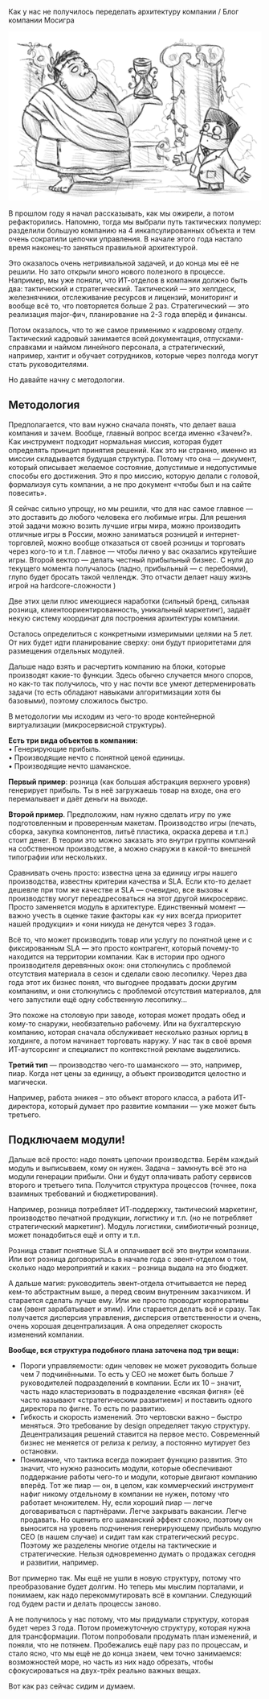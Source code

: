 Как у нас не получилось переделать архитектуру компании / Блог компании Мосигра

![](../_resources/ceec126299e6424d89e752a120a3f69c.png)

В прошлом году я начал рассказывать, как мы ожирели, а потом рефакторились. Напомню, тогда мы выбрали путь тактических полумер: разделили большую компанию на 4 инкапсулированных объекта и тем очень сократили цепочки управления. В начале этого года настало время наконец-то заняться правильной архитектурой.

Это оказалось очень нетривиальной задачей, и до конца мы её не решили. Но зато открыли много нового полезного в процессе. Например, мы уже поняли, что ИТ-отделов в компании должно быть два: тактический и стратегический. Тактический — это хелпдеск, железнячники, отслеживание ресурсов и лицензий, мониторинг и вообще всё то, что повторяется больше 2 раз. Стратегический — это реализация major-фич, планирование на 2-3 года вперёд и финансы.

Потом оказалось, что то же самое применимо к кадровому отделу. Тактический кадровый занимается всей документация, отпусками-справками и наймом линейного персонала, а стратегический, например, хантит и обучает сотрудников, которые через полгода могут стать руководителями.

Но давайте начну с методологии.

## Методология

Предполагается, что вам нужно сначала понять, что делает ваша компания и зачем. Вообще, главный вопрос всегда именно «Зачем?». Как инструмент подходит нормальная миссия, которая будет определять принцип принятия решений. Как это ни странно, именно из миссии складывается будущая структура. Потому что она — документ, который описывает желаемое состояние, допустимые и недопустимые способы его достижения. Это я про миссию, которую делали с головой, формализуя суть компании, а не про документ «чтобы был и на сайте повесить».

Я сейчас сильно упрощу, но мы решили, что для нас самое главное — это доставить до любого человека его любимые игры. Для решения этой задачи можно возить лучшие игры мира, можно производить отличные игры в России, можно заниматься розницей и интернет-торговлей, можно вообще отказаться от своей розницы и торговать через кого-то и т.п. Главное — чтобы лично у вас оказались крутейшие игры. Второй вектор — делать честный прибыльный бизнес. С нуля до текущего момента получалось (ладно, прибыльный — с перебоями), глупо будет бросать такой челлендж. Это отчасти делает нашу жизнь игрой на hardcore-сложности )

Две этих цели плюс имеющиеся наработки (сильный бренд, сильная розница, клиентоориентированность, уникальный маркетинг), задаёт некую систему координат для построения архитектуры компании.

Осталось определиться с конкретными измеримыми целями на 5 лет. От них будет идти планирование сверху: они будут приоритетами для размещения отдельных модулей.

Дальше надо взять и расчертить компанию на блоки, которые производят какие-то функции. Здесь обычно случается много споров, но как-то так получилось, что у нас почти все умеют детерменировать задачи (то есть обладают навыками алгоритмизации хотя бы базовыми), поэтому сложилось быстро.

В методологии мы исходим из чего-то вроде контейнерной виртуализации (микросервисной структуры).

**Есть три вида объектов в компании:**  
• Генерирующие прибыль.  
• Производящие нечто с понятной ценой единицы.  
• Производящие нечто шаманское.

**Первый пример**: розница (как большая абстракция верхнего уровня) генерирует прибыль. Ты в неё загружаешь товар на входе, она его перемалывает и даёт деньги на выходе.

**Второй пример**. Предположим, нам нужно сделать игру по уже подготовленным и проверенным макетам. Производство игры (печать, сборка, закупка компонентов, литьё пластика, окраска дерева и т.п.) стоит денег. В теории это можно заказать это внутри группы компаний на собственном производстве, а можно снаружи в какой-то внешней типографии или нескольких.

Сравнивать очень просто: известна цена за единицу игры нашего производства, известны критерии качества и SLA. Если кто-то делает дешевле при том же качестве и SLA — очевидно, все вызовы к производству могут переадресоваться на этот другой микросервис. Просто заменяется модуль в архитектуре. Единственный момент — важно учесть в оценке такие факторы как «у них всегда приоритет нашей продукции» и «они никуда не денутся через 3 года».

Всё то, что может производить товар или услугу по понятной цене и с фиксированным SLA — это просто контрагент, который почему-то находится на территории компании. Как в истории про одного производителя деревянных окон: они столкнулись с проблемой отсутствия материала в сезон и сделали свою лесопилку. Через два года этот их бизнес понял, что выгоднее продавать доски другим компаниям, и они столкнулись с проблемой отсутствия материалов, для чего запустили ещё одну собственную лесопилку…

Это похоже на столовую при заводе, которая может продать обед и кому-то снаружи, необязательно рабочему. Или на бухгалтерскую компанию, которая сначала обслуживает несколько разных юрлиц в холдинге, а потом начинает торговать наружу. У нас так в своё время ИТ-аутсорсинг и специалист по контекстной рекламе выделились.

**Третий тип** — производство чего-то шаманского — это, например, пиар. Когда нет цены за единицу, а объект производится целостно и магически.

Например, работа эникея – это объект второго класса, а работа ИТ-директора, который думает про развитие компании — уже может быть третьего.

## Подключаем модули!

Дальше всё просто: надо понять цепочки производства. Берём каждый модуль и выписываем, кому он нужен. Задача – замкнуть всё это на модули генерации прибыли. Они и будут оплачивать работу сервисов второго и третьего типа. Получится структура процессов (точнее, пока взаимных требований и бюджетирования).

Например, розница потребляет ИТ-поддержку, тактический маркетинг, производство печатной продукции, логистику и т.п. (но не потребляет стратегический маркетинг). Модуль логистики, симбиотичный рознице, может понадобиться ещё и опту и т.п.

Розница ставит понятные SLA и оплачивает всё это внутри компании. Или вот розница договорилась в начале года с эвент-отделом о том, сколько надо мероприятий и каких – розница выдала на это бюджет.

А дальше магия: руководитель эвент-отдела отчитывается не перед кем-то абстрактным выше, а перед своим внутренним заказчиком. И старается сделать лучше ему. Или же просто проводит корпоративы сам (эвент зарабатывает и этим). Или старается делать всё и сразу. Так получается дисперсия управления, дисперсия ответственности и очень, очень хорошая децентрализация. А она определяет скорость изменений компании.

**Вообще, вся структура подобного плана заточена под три вещи:**

*   Пороги управляемости: один человек не может руководить больше чем 7 подчинёнными. То есть у CEO не может быть больше 7 руководителей подразделений в компании. Если их 10 – значит, часть надо кластеризовать в подразделение «всякая фигня» (её часто называют «стратегическим развитием») и поставить одного директора по фигне. То есть по развитию.
*   Гибкость и скорость изменений. Это чертовски важно – быстро меняться. Это требование by design определяет такую структуру. Децентрализация решений ставится на первое место. Современный бизнес не меняется от релиза к релизу, а постоянно мутирует без остановки.
*   Понимание, что тактика всегда пожирает функцию развития. Это значит, что нужно разносить модули, которые обеспечивают поддержание работы чего-то и модули, которые двигают компанию вперёд. Тот же пиар — он, в целом, как коммерческий инструмент нафиг никому отдельному в компании не нужен, потому что работает множителем. Ну, если хороший пиар — легче договариваться с партнёрами. Легче закрывать вакансии. Легче продавать. Но оценить его шаманский эффект сложно, поэтому он выносится на уровень подчинения генерирующему прибыль модулю CEO (в нашем случае) и сидит там как стратегический ресурс. Поэтому же разделены многие отделы на тактические и стратегические. Нельзя одновременно думать о продажах сегодня и развитии, например.

Вот примерно так. Мы ещё не ушли в новую структуру, потому что преобразование будет долгим. Но теперь мы мыслим порталами, и понимаем, как надо перекоммутировать всё в компании. Следующий год будем расти и делать процессы заново.

А не получилось у нас потому, что мы придумали структуру, которая будет через 3 года. Потом промежуточную структуру, которая нужна для трансформации. Потом попробовали продумать план изменений, и поняли, что не потянем. Пробежались ещё пару раз по процессам, и стало ясно, что мы ещё не до конца знаем, чем точно занимаемся: возможностей море, но часть из них надо обрезать, чтобы сфокусироваться на двух-трёх реально важных вещах.

Вот как раз сейчас сидим и думаем.